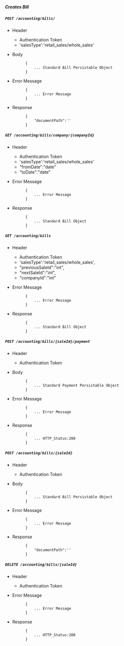 ##### Creates Bill

##### `POST /accounting/bills/`
+ Header
	- Authentication Token
	- 'salesType':'retail_sales/whole_sales'
+ Body

            {
                ... Standard Bill Persistable Object
            }

+ Error Message

			{
				... Error Message
			}            
+ Response

            {
                "documentPath":''
            }
			
##### `GET /accounting/bills/company/{companyId}`
+ Header
	- Authentication Token
	- 'salesType':'retail_sales/whole_sales'
	- "fromDate":"date"
	- "toDate":"date"
+ Error Message

			{
				... Error Message
			}            
+ Response

            {
                ... Standard Bill Object
            }
			
##### `GET /accounting/bills`
+ Header
	- Authentication Token
	- 'salesType':'retail_sales/whole_sales',
	- "previousSaleId":"int",
	- "nextSaleId":"int",
	- "companyId":"int"
+ Error Message

			{
				... Error Message
			}            
+ Response

            {
                ... Standard Bill Object
            }
			
##### `POST /accounting/bills/{saleId}/payment`
+ Header
	- Authentication Token
+ Body

            {
                ... Standard Payment Persistable Object
            }

+ Error Message

			{
				... Error Message
			}            
+ Response

            {
                ... HTTP_Status:200
            }
			
##### `POST /accounting/bills/{saleId}`
+ Header
	- Authentication Token
+ Body

            {
                ... Standard Bill Persistable Object
            }

+ Error Message

			{
				... Error Message
			}            
+ Response

            {
                "documentPath":''
            }
			
##### `DELETE /accounting/bills/{saleId}`
+ Header
	- Authentication Token

+ Error Message

			{
				... Error Message
			}            
+ Response

            {
                ... HTTP_Status:200
            }
			
